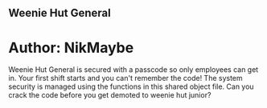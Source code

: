 ## Weenie Hut General
# Author: NikMaybe

Weenie Hut General is secured with a passcode so only employees can get in. Your first shift starts and you can't remember the code! The system security is managed using the functions in this shared object file. Can you crack the code before you get demoted to weenie hut junior?




